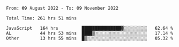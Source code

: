 
<!--START_SECTION:waka-->

```text
From: 09 August 2022 - To: 09 November 2022

Total Time: 261 hrs 51 mins

JavaScript   164 hrs         ███████████████▓░░░░░░░░░   62.64 %
AL           44 hrs 53 mins  ████▒░░░░░░░░░░░░░░░░░░░░   17.14 %
Other        13 hrs 55 mins  █▒░░░░░░░░░░░░░░░░░░░░░░░   05.32 %
```

<!--END_SECTION:waka-->











